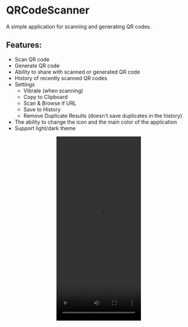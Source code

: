 # QRCodeScanner
A simple application for scanning and generating QR codes.

## Features:
- Scan QR code
- Generate QR code
- Ability to share with scanned or generated QR code
- History of recently scanned QR codes
- Settings
  - Vibrate (when scanning)
  - Copy to Clipboard
  - Scan & Browse if URL
  - Save to History
  - Remove Duplicate Results (doesn't save duplicates in the history)
- The ability to change the icon and the main color of the application
- Support light/dark theme

<div align="center">

<video src="https://github.com/undertaker28/QRCodeScanner/assets/69767713/7b44cdb2-0715-4124-a812-0bb1579824c9" width="230" height="500">
    
</div>
